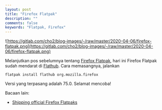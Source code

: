 ```yaml
---
layout: post
title: "Firefox Flatpak"
description: ""
comments: false
keywords: "Flatpak, Firefox"
---
```


![https://gitlab.com/cho2/blog-images/-/raw/master/2020-04-06/firefox-flatpak.png](https://gitlab.com/cho2/blog-images/-/raw/master/2020-04-06/firefox-flatpak.png)

Melanjutkan pos sebelumnya tentang [Firefox Flatpak](https://blog.kukuh.syafaat.id/2020/Firefox-Flatpak-Beta/), hari ini Firefox Flatpak sudah mendarat di [Flathub](https://flathub.org/apps/details/org.mozilla.firefox). Cara memasangnya, jalankan
```
flatpak install flathub org.mozilla.firefox
```

Versi yang terpasang adalah 75.0. Selamat mencoba!

Bacaan lain:
* [Shipping official Firefox Flatpaks](https://mihaitabara.github.io/2020/04/15/shipping-official-firefox-flatpaks.html)